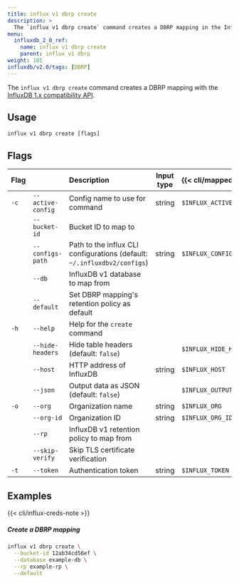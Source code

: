 ```yaml
---
title: influx v1 dbrp create
description: >
  The `influx v1 dbrp create` command creates a DBRP mapping in the InfluxDB 1.x compatibility API.
menu:
  influxdb_2_0_ref:
    name: influx v1 dbrp create
    parent: influx v1 dbrp
weight: 101
influxdb/v2.0/tags: [DBRP]
---
```


The `influx v1 dbrp create` command creates a DBRP mapping with the [InfluxDB 1.x compatibility API](/influxdb/v2.0/reference/api/influxdb-1x/).

## Usage
```
influx v1 dbrp create [flags]
```

## Flags
| Flag  |                   | Description                                                              | Input type | {{< cli/mapped >}}      |
|:------|:------------------|:-------------------------------------------------------------------------|:----------:|:------------------------|
| `-c`  | `--active-config` | Config name to use for command                                           | string     | `$INFLUX_ACTIVE_CONFIG` |
|       | `--bucket-id`     | Bucket ID to map to                                                      |            |                         |
|       | `--configs-path`  | Path to the influx CLI configurations (default: `~/.influxdbv2/configs`) | string     | `$INFLUX_CONFIGS_PATH`  |
|       | `--db`            | InfluxDB v1 database to map from                                         |            |                         |
|       | `--default`       | Set DBRP mapping's retention policy as default                           |            |                         |
| `-h`  | `--help`          | Help for the `create` command                                            |            |                         |
|       | `--hide-headers`  | Hide table headers (default: `false`)                                    |            | `$INFLUX_HIDE_HEADERS`  |
|       | `--host`          | HTTP address of InfluxDB                                                 | string     | `$INFLUX_HOST`          |
|       | `--json`          | Output data as JSON (default: `false`)                                   |            | `$INFLUX_OUTPUT_JSON`   |
| `-o`  | `--org`           | Organization name                                                        | string     | `$INFLUX_ORG`           |
|       | `--org-id`        | Organization ID                                                          | string     | `$INFLUX_ORG_ID`        |
|       | `--rp`            | InfluxDB v1 retention policy to map from                                 |            |                         |
|       | `--skip-verify`   | Skip TLS certificate verification                                        |            |                         |
| `-t`  | `--token`         | Authentication token                                                     | string     | `$INFLUX_TOKEN`         |


## Examples

{{< cli/influx-creds-note >}}

##### Create a DBRP mapping
```sh
influx v1 dbrp create \
  --bucket-id 12ab34cd56ef \
  --database example-db \
  --rp example-rp \
  --default
```
